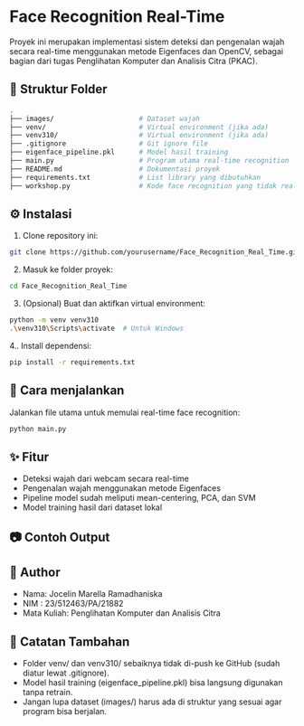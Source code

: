 ﻿# Face Recognition Real-Time
Proyek ini merupakan implementasi sistem deteksi dan pengenalan wajah secara real-time menggunakan metode Eigenfaces dan OpenCV, sebagai bagian dari tugas Penglihatan Komputer dan Analisis Citra (PKAC).

## 📁 Struktur Folder
```bash
.
├── images/                     # Dataset wajah
├── venv/                       # Virtual environment (jika ada)
├── venv310/                    # Virtual environment (jika ada)
├── .gitignore                  # Git ignore file
├── eigenface_pipeline.pkl      # Model hasil training
├── main.py                     # Program utama real-time recognition
├── README.md                   # Dokumentasi proyek
├── requirements.txt            # List library yang dibutuhkan
├── workshop.py                 # Kode face recognition yang tidak real-time
```

## ⚙️ Instalasi
1. Clone repository ini:
```bash
git clone https://github.com/yourusername/Face_Recognition_Real_Time.git
```
2. Masuk ke folder proyek:
```bash
cd Face_Recognition_Real_Time
```
3. (Opsional) Buat dan aktifkan virtual environment:
```bash
python -m venv venv310
.\venv310\Scripts\activate  # Untuk Windows
```
4.. Install dependensi:
```bash
pip install -r requirements.txt
```

## 🚀 Cara menjalankan
Jalankan file utama untuk memulai real-time face recognition:
```python
python main.py
```
## ✨ Fitur
- Deteksi wajah dari webcam secara real-time
- Pengenalan wajah menggunakan metode Eigenfaces
- Pipeline model sudah meliputi mean-centering, PCA, dan SVM
- Model training hasil dari dataset lokal

## 📷 Contoh Output


## 👤 Author
- Nama: Jocelin Marella Ramadhaniska
- NIM : 23/512463/PA/21882
- Mata Kuliah: Penglihatan Komputer dan Analisis Citra

## 📌 Catatan Tambahan
- Folder venv/ dan venv310/ sebaiknya tidak di-push ke GitHub (sudah diatur lewat .gitignore).
- Model hasil training (eigenface_pipeline.pkl) bisa langsung digunakan tanpa retrain.
- Jangan lupa dataset (images/) harus ada di struktur yang sesuai agar program bisa berjalan.
